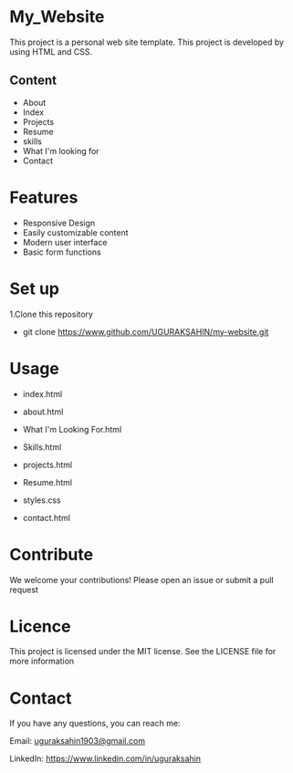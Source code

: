 # My_Website

This project is a personal web site template. This project is developed by using HTML and CSS.

## Content

- About
- Index
- Projects
- Resume
- skills
- What I'm looking for
- Contact

# Features

- Responsive Design
- Easily customizable content
- Modern user interface
- Basic form functions

# Set up

1.Clone this repository

- git clone https://www.github.com/UGURAKSAHIN/my-website.git


# Usage

- index.html

- about.html

- What I'm Looking For.html

- Skills.html

- projects.html

- Resume.html

- styles.css

- contact.html

# Contribute

We welcome your contributions! Please open an issue or submit a pull request

# Licence

This project is licensed under the MIT license. See the LICENSE file for more information

# Contact

If you have any questions, you can reach me:

Email: uguraksahin1903@gmail.com

LinkedIn: https://www.linkedin.com/in/uguraksahin
